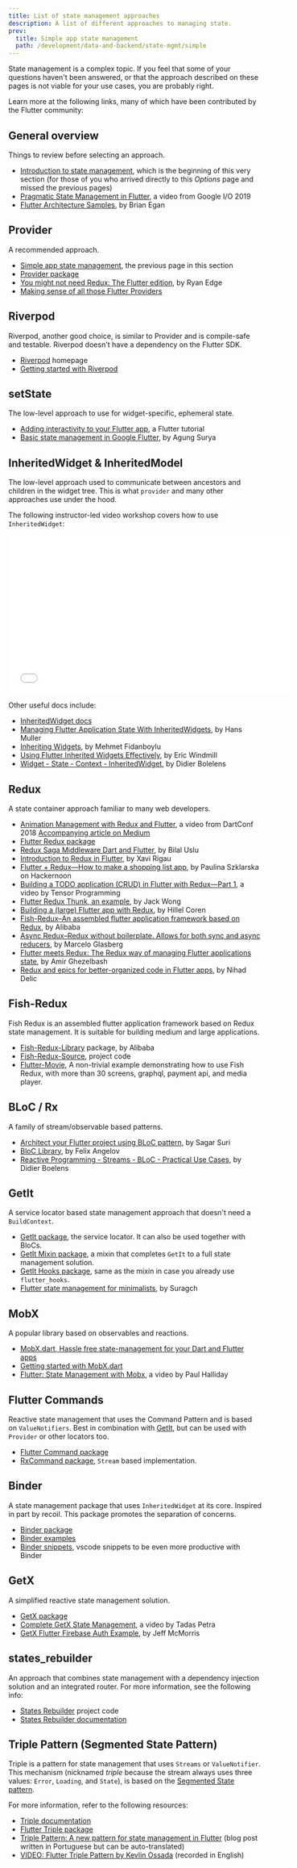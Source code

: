 ```yaml
---
title: List of state management approaches
description: A list of different approaches to managing state.
prev:
  title: Simple app state management
  path: /development/data-and-backend/state-mgmt/simple
---
```


State management is a complex topic.
If you feel that some of your questions haven't been answered,
or that the approach described on these pages
is not viable for your use cases, you are probably right.

Learn more at the following links,
many of which have been contributed by the Flutter community:

## General overview

Things to review before selecting an approach. 

* [Introduction to state management][],
  which is the beginning of this very section
  (for those of you who arrived directly to this _Options_ page 
  and missed the previous pages)
* [Pragmatic State Management in Flutter][],
  a video from Google I/O 2019
* [Flutter Architecture Samples][], by Brian Egan


[Flutter Architecture Samples]: https://fluttersamples.com/
[Introduction to state management]: {{site.url}}/development/data-and-backend/state-mgmt/intro
[Pragmatic State Management in Flutter]: {{site.youtube-site}}/watch?v=d_m5csmrf7I

## Provider

A recommended approach.

* [Simple app state management][], the previous page in this section
* [Provider package][]
* [You might not need Redux: The Flutter edition][], by Ryan Edge
* [Making sense of all those Flutter Providers][]


[Making sense of all those Flutter Providers]: {{site.medium}}/flutter-community/making-sense-all-of-those-flutter-providers-e842e18f45dd?sk=7859a73fac0ca414a0e911b0322e8589
[Provider package]: {{site.pub-pkg}}/provider
[Simple app state management]: {{site.url}}/development/data-and-backend/state-mgmt/simple
[You might not need Redux: The Flutter edition]: https://proandroiddev.com/you-might-not-need-redux-the-flutter-edition-9c11eba006d7

## Riverpod

Riverpod, another good choice, is
similar to Provider and is compile-safe and testable.
Riverpod doesn't have a dependency on the Flutter SDK.

* [Riverpod][] homepage
* [Getting started with Riverpod][]


[Getting started with Riverpod]: https://riverpod.dev/docs/getting_started
[Riverpod]: https://riverpod.dev/

## setState

The low-level approach to use for widget-specific, ephemeral state.

* [Adding interactivity to your Flutter app][], a Flutter tutorial
* [Basic state management in Google Flutter][], by Agung Surya

[Adding interactivity to your Flutter app]: {{site.url}}/development/ui/interactive
[Basic state management in Google Flutter]: {{site.medium}}/@agungsurya/basic-state-management-in-google-flutter-6ee73608f96d

## InheritedWidget &amp; InheritedModel

The low-level approach used to communicate between ancestors and children
in the widget tree. This is what `provider` and many other approaches
use under the hood.

The following instructor-led video workshop covers how to
use `InheritedWidget`:

<iframe width="560" height="315" src="{{site.youtube-site}}/embed/LFcGPS6cGrY" title="YouTube video player" frameborder="0" allow="accelerometer; autoplay; clipboard-write; encrypted-media; gyroscope; picture-in-picture" allowfullscreen></iframe>

Other useful docs include:

* [InheritedWidget docs][]
* [Managing Flutter Application State With InheritedWidgets][],
  by Hans Muller
* [Inheriting Widgets][], by Mehmet Fidanboylu
* [Using Flutter Inherited Widgets Effectively][], by Eric Windmill
* [Widget - State - Context - InheritedWidget][], by Didier Bolelens


[InheritedWidget docs]: {{site.api}}/flutter/widgets/InheritedWidget-class.html
[Inheriting Widgets]: {{site.medium}}/@mehmetf_71205/inheriting-widgets-b7ac56dbbeb1
[Managing Flutter Application State With InheritedWidgets]: {{site.flutter-medium}}/managing-flutter-application-state-with-inheritedwidgets-1140452befe1
[Using Flutter Inherited Widgets Effectively]: https://ericwindmill.com/articles/inherited_widget/
[Widget - State - Context - InheritedWidget]: https://www.didierboelens.com/2018/06/widget---state---context---inheritedwidget/

## Redux

A state container approach familiar to many web developers.

* [Animation Management with Redux and Flutter][],
  a video from DartConf 2018 [Accompanying article on Medium][]
* [Flutter Redux package][]
* [Redux Saga Middleware Dart and Flutter][], by Bilal Uslu
* [Introduction to Redux in Flutter][], by Xavi Rigau
* [Flutter + Redux&mdash;How to make a shopping list app][],
  by Paulina Szklarska on Hackernoon
* [Building a TODO application (CRUD) in Flutter with Redux&mdash;Part 1][],
  a video by Tensor Programming
* [Flutter Redux Thunk, an example][], by Jack Wong
* [Building a (large) Flutter app with Redux][], by Hillel Coren
* [Fish-Redux–An assembled flutter application framework based on Redux][],
  by Alibaba
* [Async Redux–Redux without boilerplate. Allows for both sync and async reducers][],
  by Marcelo Glasberg
* [Flutter meets Redux: The Redux way of managing Flutter applications state][],
  by Amir Ghezelbash
* [Redux and epics for better-organized code in Flutter apps][], by Nihad Delic


[Accompanying article on Medium]: {{site.flutter-medium}}/animation-management-with-flutter-and-flux-redux-94729e6585fa
[Animation Management with Redux and Flutter]: {{site.youtube-site}}/watch?v=9ZkLtr0Fbgk
[Async Redux–Redux without boilerplate. Allows for both sync and async reducers]: {{site.pub}}/packages/async_redux
[Building a (large) Flutter app with Redux]: https://hillelcoren.com/2018/06/01/building-a-large-flutter-app-with-redux/
[Building a TODO application (CRUD) in Flutter with Redux&mdash;Part 1]: {{site.youtube-site}}/watch?v=Wj216eSBBWs
[Fish-Redux–An assembled flutter application framework based on Redux]: {{site.github}}/alibaba/fish-redux/
[Flutter Redux Thunk, an example]: {{site.medium}}/flutterpub/flutter-redux-thunk-27c2f2b80a3b
[Flutter meets Redux: The Redux way of managing Flutter applications state]: {{site.medium}}/@thisisamir98/flutter-meets-redux-the-redux-way-of-managing-flutter-applications-state-f60ef693b509
[Flutter Redux package]: {{site.pub-pkg}}/flutter_redux
[Flutter + Redux&mdash;How to make a shopping list app]: https://hackernoon.com/flutter-redux-how-to-make-shopping-list-app-1cd315e79b65
[Introduction to Redux in Flutter]: https://blog.novoda.com/introduction-to-redux-in-flutter/
[Redux and epics for better-organized code in Flutter apps]: {{site.medium}}/upday-devs/reduce-duplication-achieve-flexibility-means-success-for-the-flutter-app-e5e432839e61
[Redux Saga Middleware Dart and Flutter]: {{site.pub-pkg}}/redux_saga
  
## Fish-Redux

Fish Redux is an assembled flutter application framework
based on Redux state management. 
It is suitable for building medium and large applications.

* [Fish-Redux-Library][] package, by Alibaba
* [Fish-Redux-Source][], project code
* [Flutter-Movie][], A non-trivial example demonstrating how
  to use Fish Redux, with more than 30 screens, graphql,
  payment api, and media player.


[Fish-Redux-Library]: {{site.pub-pkg}}/fish_redux
[Fish-Redux-Source]: {{site.github}}/alibaba/fish-redux
[Flutter-Movie]: {{site.github}}/o1298098/Flutter-Movie

## BLoC / Rx

A family of stream/observable based patterns. 

* [Architect your Flutter project using BLoC pattern][],
  by Sagar Suri
* [BloC Library][], by Felix Angelov
* [Reactive Programming - Streams - BLoC - Practical Use Cases][],
  by Didier Boelens


[Architect your Flutter project using BLoC pattern]: {{site.medium}}/flutterpub/architecting-your-flutter-project-bd04e144a8f1
[BloC Library]: https://felangel.github.io/bloc
[Reactive Programming - Streams - BLoC - Practical Use Cases]: https://www.didierboelens.com/2018/12/reactive-programming---streams---bloc---practical-use-cases

## GetIt

A service locator based state management approach that
doesn't need a `BuildContext`.

* [GetIt package][], the service locator.
  It can also be used together with BloCs.
* [GetIt Mixin package][], a mixin that completes
  `GetIt` to a full state management solution.
* [GetIt Hooks package][], same as the mixin in
  case you already use `flutter_hooks`.
* [Flutter state management for minimalists][], by Suragch


[Flutter state management for minimalists]: {{site.medium}}/flutter-community/flutter-state-management-for-minimalists-4c71a2f2f0c1?sk=6f9cedfb550ca9cc7f88317e2e7055a0
[GetIt package]: {{site.pub-pkg}}/get_it
[GetIt Hooks package]: {{site.pub-pkg}}/get_it_hooks
[GetIt Mixin package]: {{site.pub-pkg}}/get_it_mixin

## MobX

A popular library based on observables and reactions.

* [MobX.dart, Hassle free state-management for your Dart and Flutter apps][]
* [Getting started with MobX.dart][]
* [Flutter: State Management with Mobx][], a video by Paul Halliday

[Flutter: State Management with Mobx]: {{site.youtube-site}}/watch?v=p-MUBLOEkCs
[Getting started with MobX.dart]: https://mobx.netlify.com/getting-started
[MobX.dart, Hassle free state-management for your Dart and Flutter apps]: {{site.github}}/mobxjs/mobx.dart

## Flutter Commands

Reactive state management that uses the Command Pattern
and is based on `ValueNotifiers`. Best in combination with
[GetIt](#getit), but can be used with `Provider` or other
locators too.

* [Flutter Command package][] 
* [RxCommand package][], `Stream` based implementation.


[Flutter Command package]: {{site.pub-pkg}}/flutter_command
[RxCommand package]: {{site.pub-pkg}}/rx_command

## Binder

A state management package that uses `InheritedWidget`
at its core. Inspired in part by recoil.
This package promotes the separation of concerns.

* [Binder package][] 
* [Binder examples][]
* [Binder snippets][], vscode snippets to be even more
  productive with Binder


[Binder examples]: {{site.github}}/letsar/binder/tree/main/examples
[Binder package]: {{site.pub-pkg}}/binder
[Binder snippets]: https://marketplace.visualstudio.com/items?itemName=romain-rastel.flutter-binder-snippets

## GetX

A simplified reactive state management solution.

* [GetX package][]
* [Complete GetX State Management][], a video by Tadas Petra
* [GetX Flutter Firebase Auth Example][], by Jeff McMorris

[Complete GetX State Management]: {{site.youtube-site}}/watch?v=CNpXbeI_slw
[GetX package]: {{site.pub-pkg}}/get
[GetX Flutter Firebase Auth Example]: {{site.medium}}/@jeffmcmorris/getx-flutter-firebase-auth-example-b383c1dd1de2

## states_rebuilder

An approach that combines state management with a
dependency injection solution and an integrated router.
For more information, see the following info:

* [States Rebuilder][] project code
* [States Rebuilder documentation][]


[States Rebuilder]: {{site.github}}/GIfatahTH/states_rebuilder
[States Rebuilder documentation]: {{site.github}}/GIfatahTH/states_rebuilder/wiki

## Triple Pattern (Segmented State Pattern)

Triple is a pattern for state management that uses `Streams` or `ValueNotifier`.
This mechanism (nicknamed _triple_ because the stream always uses three
values: `Error`, `Loading`, and `State`), is based on the
[Segmented State pattern][].

For more information, refer to the following resources:

* [Triple documentation][]
* [Flutter Triple package][]
* [Triple Pattern: A new pattern for state management in Flutter][]
  (blog post written in Portuguese but can be auto-translated)
* [VIDEO: Flutter Triple Pattern by Kevlin Ossada][] (recorded in English)


[Triple documentation]: https://triple.flutterando.com.br/
[Flutter Triple package]: {{site.pub-pkg}}/flutter_triple
[Segmented State pattern]: https://triple.flutterando.com.br/docs/intro/
[Triple Pattern: A new pattern for state management in Flutter]: https://blog.flutterando.com.br/triple-pattern-um-novo-padr%C3%A3o-para-ger%C3%AAncia-de-estado-no-flutter-2e693a0f4c3e
[VIDEO: Flutter Triple Pattern by Kevlin Ossada]: {{site.youtube-site}}/watch?v=dXc3tR15AoA
